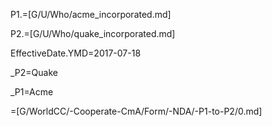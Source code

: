 P1.=[G/U/Who/acme_incorporated.md]

P2.=[G/U/Who/quake_incorporated.md]

EffectiveDate.YMD=2017-07-18

_P2=Quake

_P1=Acme

=[G/WorldCC/-Cooperate-CmA/Form/-NDA/-P1-to-P2/0.md]